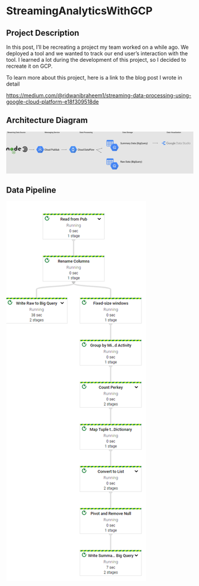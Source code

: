 # StreamingAnalyticsWithGCP

## Project Description

In this post, I’ll be recreating a project my team worked on a while ago. We deployed a tool and we wanted to track our end user’s interaction with the tool. I learned a lot during the development of this project, so I decided to recreate it on GCP.

To learn more about this project, here is a link to the blog post I wrote in detail

https://medium.com/@ridwanibraheem1/streaming-data-processing-using-google-cloud-platform-e18f309518de

## Architecture Diagram 

<img src="DataflowPipeline/Architecture Diagram.png" /> 

## Data Pipeline

<img src="DataflowPipeline/DataPipeline.png" />


